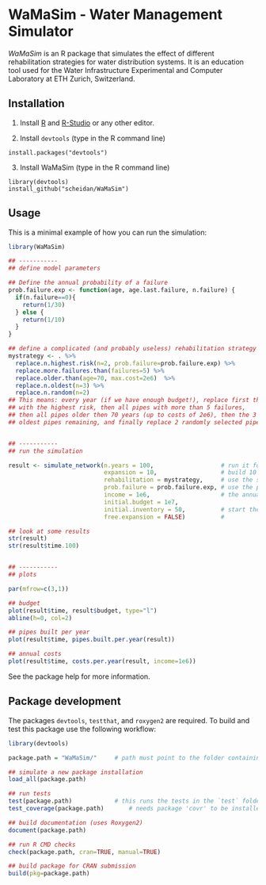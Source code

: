 WaMaSim - Water Management Simulator
====================================

_WaMaSim_ is an R package that simulates the effect of different
rehabilitation strategies for water distribution systems. It is an
education tool used for the Water Infrastructure Experimental and
Computer Laboratory at ETH Zurich, Switzerland.


## Installation

1. Install [R](https://cran.r-project.org) and [R-Studio](https://www.rstudio.com/products/RStudio/) or any other editor.

2. Install `devtools` (type in the R command line)
```
install.packages("devtools")
```

3. Install WaMaSim (type in the R command line)
```
library(devtools)
install_github("scheidan/WaMaSim")
```


## Usage

This is a minimal example of how you can run the simulation:
```R
library(WaMaSim)

## -----------
## define model parameters

## Define the annual probability of a failure
prob.failure.exp <- function(age, age.last.failure, n.failure) {
  if(n.failure==0){
    return(1/30)
  } else {
    return(1/10)
  }
}

## define a complicated (and probably useless) rehabilitation strategy
mystrategy <- . %>%
  replace.n.highest.risk(n=2, prob.failure=prob.failure.exp) %>%
  replace.more.failures.than(failures=5) %>%
  replace.older.than(age=70, max.cost=2e6)  %>%
  replace.n.oldest(n=3) %>%
  replace.n.random(n=2)
## This means: every year (if we have enough budget!), replace first the 2 pipes
## with the highest risk, then all pipes with more than 5 failures,
## then all pipes older then 70 years (up to costs of 2e6), then the 3
## oldest pipes remaining, and finally replace 2 randomly selected pipes.


## -----------
## run the simulation

result <- simulate_network(n.years = 100,                   # run it for 100 years
                           expansion = 10,                  # build 10 pipes per year (if money is available)
                           rehabilitation = mystrategy,     # use the strategy defined above
                           prob.failure = prob.failure.exp, # use the probability function defined above
                           income = 1e6,                    # the annual income
                           initial.budget = 1e7,
                           initial.inventory = 50,          # start the simulation with 50 new pipes
                           free.expansion = FALSE)          #

## look at some results
str(result)
str(result$time.100)


## -----------
## plots

par(mfrow=c(3,1))

## budget
plot(result$time, result$budget, type="l")
abline(h=0, col=2)

## pipes built per year
plot(result$time, pipes.built.per.year(result))

## annual costs
plot(result$time, costs.per.year(result, income=1e6))
```

See the package help for more information.



## Package development

The packages `devtools`, `testthat`, and `roxygen2` are required.
To build and test this package use the following workflow:
```R
library(devtools)

package.path = "WaMaSim/"     # path must point to the folder containing the WaMaSim files

## simulate a new package installation
load_all(package.path)

## run tests
test(package.path)            # this runs the tests in the `test` folder of the package
test_coverage(package.path)       # needs package 'covr' to be installed

## build documentation (uses Roxygen2)
document(package.path)

## run R CMD checks
check(package.path, cran=TRUE, manual=TRUE)

## build package for CRAN submission
build(pkg=package.path)

```
